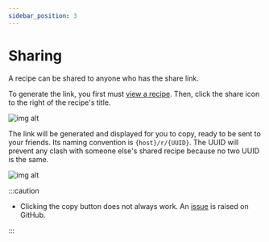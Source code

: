 ```yaml
---
sidebar_position: 3
---
```


# Sharing

A recipe can be shared to anyone who has the share link.

To generate the link, you first must [view a recipe](/docs/features/manage/view). Then, click the share icon to the right of the
recipe's title. 

![img alt](/img/features/sharing-icon.png)

The link will be generated and displayed for you to copy, ready to be sent to your friends.
Its naming convention is `{host}/r/{UUID}`. The UUID will prevent any clash with someone else's 
shared recipe because no two UUID is the same.

![img alt](/img/features/sharing-dialog.png)

:::caution

- Clicking the copy button does not always work. An [issue](https://github.com/reaper47/recipya/issues/72) is raised on GitHub.

:::